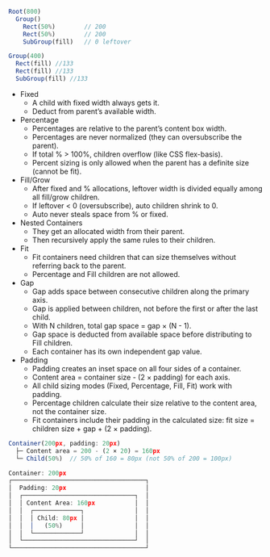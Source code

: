 ```js
Root(800)
  Group()
    Rect(50%)        // 200
    Rect(50%)        // 200
    SubGroup(fill)   // 0 leftover
```

```js
Group(400)
  Rect(fill) //133
  Rect(fill) //133
  SubGroup(fill) //133
```

- Fixed
    - A child with fixed width always gets it.
    - Deduct from parent’s available width.
- Percentage
    - Percentages are relative to the parent’s content box width.
    - Percentages are never normalized (they can oversubscribe the parent).
    - If total % > 100%, children overflow (like CSS flex-basis).
    - Percent sizing is only allowed when the parent has a definite size (cannot be fit).
- Fill/Grow
    - After fixed and % allocations, leftover width is divided equally among all fill/grow children.
    - If leftover < 0 (oversubscribe), auto children shrink to 0.
    - Auto never steals space from % or fixed.
- Nested Containers
    - They get an allocated width from their parent.
    - Then recursively apply the same rules to their children.
- Fit 
  - Fit containers need children that can size themselves without referring back to the parent.
  - Percentage and Fill children are not allowed.
- Gap
  - Gap adds space between consecutive children along the primary axis.
  - Gap is applied between children, not before the first or after the last child.
  - With N children, total gap space = gap × (N - 1).
  - Gap space is deducted from available space before distributing to Fill children.
  - Each container has its own independent gap value.
- Padding
  - Padding creates an inset space on all four sides of a container.
  - Content area = container size - (2 × padding) for each axis.
  - All child sizing modes (Fixed, Percentage, Fill, Fit) work with padding.
  - Percentage children calculate their size relative to the content area, not the container size.
  - Fit containers include their padding in the calculated size: fit size = children size + gap + (2 × padding).

```js
Container(200px, padding: 20px)
  ├─ Content area = 200 - (2 × 20) = 160px
  └─ Child(50%)  // 50% of 160 = 80px (not 50% of 200 = 100px)

Container: 200px
┌─────────────────────────────────────┐
│  Padding: 20px                      │  
│  ┌───────────────────────────────┐  │
│  │ Content Area: 160px           │  │
│  │  ┌─────────────┐              │  │
│  │  │ Child: 80px │              │  │
│  │  │   (50%)     │              │  │
│  │  └─────────────┘              │  │
│  └───────────────────────────────┘  │
└─────────────────────────────────────┘
```

